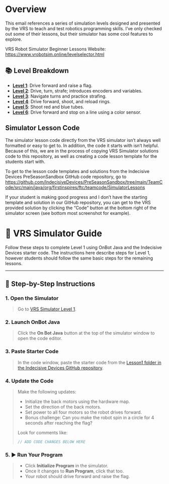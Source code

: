 # Overview

This email references a series of simulation levels designed and presented by the VRS to teach and test robotics programming skills. I’ve only checked out some of their lessons, but their simulator has some cool features to explore.

VRS Robot Simulator Beginner Lessons Website: <https://www.vrobotsim.online/levelselector.html>

## 📚 Level Breakdown

- [**Level 1**](https://www.vrobotsim.online/level1.html): Drive forward and raise a flag.
- [**Level 2**](https://www.vrobotsim.online/level2.html): Drive, turn, strafe; introduces encoders and variables.
- [**Level 3**](https://www.vrobotsim.online/level3.html): Navigate turns and practice strafing.
- [**Level 4**](https://www.vrobotsim.online/level4.html): Drive forward, shoot, and reload rings.
- [**Level 5**](https://www.vrobotsim.online/level5.html): Shoot red and blue tubes.
- [**Level 6**](https://www.vrobotsim.online/level6.html): Drive forward and stop on a line using a color sensor.

## Simulator Lesson Code

The simulator lesson code directly from the VRS simulator isn’t always well formatted or easy to get to. In addition, the code it starts with isn’t helpful. Because of this, we are in the process of copying VRS Simulator solutions code to this repository, as well as creating a code lesson template for the students start with.  

To get to the lesson code templates and solutions from the Indecisive Devices PreSeasonSandbox GitHub code repository, go to <https://github.com/IndecisiveDevices/PreSeasonSandbox/tree/main/TeamCode/src/main/java/org/firstinspires/ftc/teamcode/SimulatorLessons>

If your student is making good progress and I don’t have the starting template and solution in our GitHub repository, you can get to the VRS provided solution by clicking the “Code” button at the bottom right of the simulator screen (see bottom most screenshot for example).

# 🚀 VRS Simulator Guide

Follow these steps to complete Level 1 using OnBot Java and the Indecisive Devices starter code. The instructions here describe steps for Level 1, however students should follow the same basic steps for the remaining lessons.

---

## 🧭 Step-by-Step Instructions

### 1. Open the Simulator

> Go to [VRS Simulator Level 1](https://www.vrobotsim.online/level1.html).

### 2. Launch OnBot Java

> Click the **On Bot Java** button at the top of the simulator window to open the code editor.

### 3. Paste Starter Code

> In the code window, paste the starter code from the [Lesson1 folder in the Indecisive Devices GitHub repository](https://github.com/IndecisiveDevices/PreSeasonSandbox/tree/main/TeamCode/src/main/java/org/firstinspires/ftc/teamcode/SimulatorLessons/Lesson1).

### 4. Update the Code
>
> Make the following updates:
>
> - Initialize the back motors using the hardware map.
> - Set the direction of the back motors.
> - Set power to all four motors so the robot drives forward.
> - Bonus challenge: Can you make the robot spin in a circle for 4 seconds after reaching the flag?
>
> Look for comments like:
>
> ```java
> // ADD CODE CHANGES BELOW HERE
> ```

### 5. ▶️ Run Your Program

> - Click **Initialize Program** in the simulator.
> - Once it changes to **Run Program**, click that too.
> - Your robot should drive forward and raise the flag.
